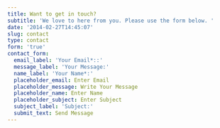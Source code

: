 ```yaml
---
title: Want to get in touch?
subtitle: 'We love to here from you. Please use the form below. '
date: '2014-02-27T14:45:07'
slug: contact
type: contact
form: 'true'
contact_form:
  email_label: 'Your Email*::'
  message_label: 'Your Message:'
  name_label: 'Your Name*:'
  placeholder_email: Enter Email
  placeholder_message: Write Your Message
  placeholder_name: Enter Name
  placeholder_subject: Enter Subject
  subject_label: 'Subject:'
  submit_text: Send Message
---
```


